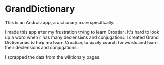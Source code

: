 # GrandDictionary

This is an Android app, a dictionary more specifically.

I made this app after my frustration trying to learn Croatian. It's hard to look up a word when it has many declensions and conjugations. I created Grand Dictionaries to help me learn Croatian, to easily search for words and learn their declensions and conjugations.

I scrapped the data from the wiktionary pages.
